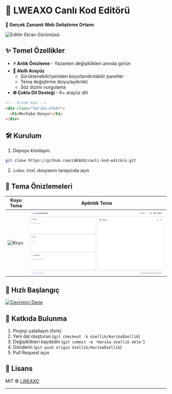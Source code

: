 # 🌟 LWEAXO Canlı Kod Editörü

**🚀 Gerçek Zamanlı Web Geliştirme Ortamı**

![Editör Ekran Görüntüsü](./img/karanlık.png)

## ✨ Temel Özellikler

- **⚡ Anlık Önizleme** - Yazarken değişiklikleri anında görün
- **🎨 Akıllı Arayüz**
  - Sürüklenebilir/yeniden boyutlandırılabilir paneller
  - Tema değiştirme (koyu/aydınlık)
  - Söz dizimi vurgulama
- **🌐 Çoklu Dil Desteği** - 6+ arayüz dili

```html
<!-- Örnek Kod -->
<div class="harika-efekt">
  <h1>Merhaba Dünya!</h1>
</div>
```

## 🛠️ Kurulum

1. Depoyu klonlayın:
```bash
git clone https://github.com/LWEAXO/canli-kod-editörü.git
```
2. `index.html` dosyasını tarayıcıda açın

## 🎨 Tema Önizlemeleri

| Koyu Tema | Aydınlık Tema |
|-----------|--------------|
| ![Koyu](./img/karanlık.png) | ![Aydınlık](./img/aydınlık.png) |

## 🚀 Hızlı Başlangıç

[![Çevrimiçi Dene](https://img.shields.io/badge/-Çevrimiçi%20Dene-blue?style=for-the-badge&logo=google-chrome)]()


## 🤝 Katkıda Bulunma

1. Projeyi çatallayın (fork)
2. Yeni dal oluşturun (`git checkout -b özellik/HarikaÖzellik`)
3. Değişiklikleri kaydedin (`git commit -m 'Harika özellik ekle'`)
4. Gönderin (`git push origin özellik/HarikaÖzellik`)
5. Pull Request açın

## 📜 Lisans

MIT © [LWEAXO](https://github.com/LWEAXO)

---